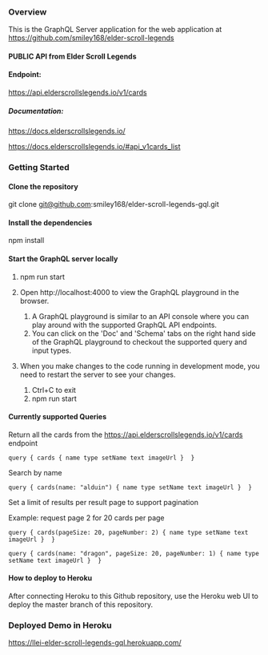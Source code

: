 ### Overview

This is the GraphQL Server application for the web application at https://github.com/smiley168/elder-scroll-legends

#### PUBLIC API from Elder Scroll Legends

#### Endpoint: 

https://api.elderscrollslegends.io/v1/cards

##### Documentation: 

https://docs.elderscrollslegends.io/

https://docs.elderscrollslegends.io/#api_v1cards_list


### Getting Started

#### Clone the repository

git clone git@github.com:smiley168/elder-scroll-legends-gql.git

#### Install the dependencies

npm install

#### Start the GraphQL server locally

1. npm run start

1. Open http://localhost:4000 to view the GraphQL playground in the browser. 
    1. A GraphQL playground is similar to an API console where you can play around with the supported GraphQL API endpoints.
    1. You can click on the 'Doc' and 'Schema' tabs on the right hand side of the GraphQL playground to checkout the supported query and input types.

1. When you make changes to the code running in development mode, you need to restart the server to see your changes.
    1. Ctrl+C to exit
    1. npm run start


#### Currently supported Queries

Return all the cards from the https://api.elderscrollslegends.io/v1/cards endpoint

`
    query {
        cards {
            name
            type
            setName
            text
            imageUrl
        } 
    }
`

Search by name

`
    query {
        cards(name: "alduin") {
            name
            type
            setName
            text
            imageUrl
        } 
    }
`

Set a limit of results per result page to support pagination

Example: request page 2 for 20 cards per page

`
    query {
        cards(pageSize: 20, pageNumber: 2) {
            name
            type
            setName
            text
            imageUrl
        } 
    }
`

`
    query {
        cards(name: "dragon", pageSize: 20, pageNumber: 1) {
            name
            type
            setName
            text
            imageUrl
        } 
    }
`


#### How to deploy to Heroku

After connecting Heroku to this Github repository, use the Heroku web UI to deploy the master branch of this repository.

### Deployed Demo in Heroku

https://llei-elder-scroll-legends-gql.herokuapp.com/
